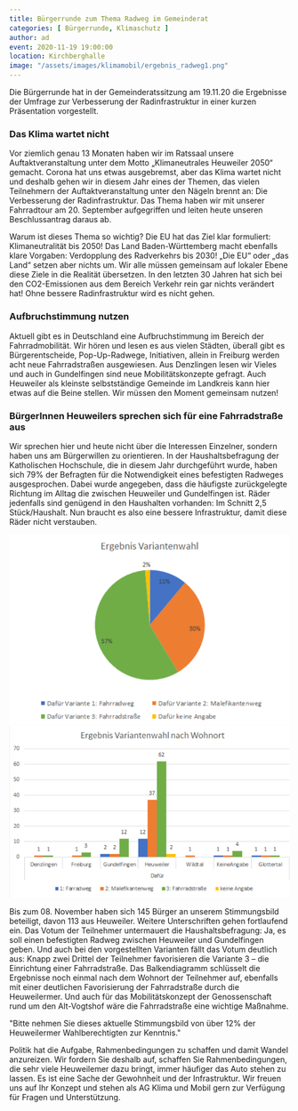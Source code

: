 ```yaml
---
title: Bürgerrunde zum Thema Radweg im Gemeinderat
categories: [ Bürgerrunde, Klimaschutz ]
author: ad
event: 2020-11-19 19:00:00
location: Kirchberghalle
image: "/assets/images/klimamobil/ergebnis_radweg1.png"
---
```

Die Bürgerrunde hat in der Gemeinderatssitzung am 19.11.20 die Ergebnisse der Umfrage zur Verbesserung der Radinfrastruktur in einer kurzen Präsentation vorgestellt. 

### Das Klima wartet nicht

Vor ziemlich genau 13 Monaten haben wir im Ratssaal unsere Auftaktveranstaltung unter dem Motto „Klimaneutrales Heuweiler 2050“ gemacht. Corona hat uns etwas ausgebremst, aber das Klima wartet nicht und deshalb gehen wir in diesem Jahr eines der Themen, das vielen Teilnehmern der Auftaktveranstaltung unter den Nägeln brennt an: Die Verbesserung der Radinfrastruktur. Das Thema haben wir mit unserer Fahrradtour am 20. September aufgegriffen und leiten heute unseren Beschlussantrag daraus ab.

Warum ist dieses Thema so wichtig? Die EU hat das Ziel klar formuliert: Klimaneutralität bis 2050! Das Land Baden-Württemberg macht ebenfalls klare Vorgaben: Verdopplung des Radverkehrs bis 2030! „Die EU“ oder „das Land“ setzen aber nichts um. Wir alle müssen gemeinsam auf lokaler Ebene diese Ziele in die Realität übersetzen. In den letzten 30 Jahren hat sich bei den CO2-Emissionen aus dem Bereich Verkehr rein gar nichts verändert hat! Ohne bessere Radinfrastruktur wird es nicht gehen.

### Aufbruchstimmung nutzen

Aktuell gibt es in Deutschland eine Aufbruchstimmung im Bereich der Fahrradmobilität. Wir hören und lesen es aus vielen Städten, überall gibt es Bürgerentscheide, Pop-Up-Radwege, Initiativen, allein in Freiburg werden acht neue Fahrradstraßen ausgewiesen. Aus Denzlingen lesen wir Vieles und auch in Gundelfingen sind neue Mobilitätskonzepte gefragt. Auch Heuweiler als kleinste selbstständige Gemeinde im Landkreis kann hier etwas auf die Beine stellen. Wir müssen den Moment gemeinsam nutzen!

### BürgerInnen Heuweilers sprechen sich für eine Fahrradstraße aus

Wir sprechen hier und heute nicht über die Interessen Einzelner, sondern haben uns am Bürgerwillen zu orientieren. In der Haushaltsbefragung der Katholischen Hochschule, die in diesem Jahr durchgeführt wurde, haben sich 79% der Befragten für die Notwendigkeit eines befestigten Radweges ausgesprochen. Dabei wurde angegeben, dass die häufigste zurückgelegte Richtung im Alltag die zwischen Heuweiler und Gundelfingen ist. Räder jedenfalls sind genügend in den Haushalten vorhanden: Im Schnitt 2,5 Stück/Haushalt. Nun braucht es also eine bessere Infrastruktur, damit diese Räder nicht verstauben.

![Ergebnisse Varianten](/assets/images/klimamobil/ergebnis_radweg1.png)
![Ergebnisse Wohnort](/assets/images/klimamobil/ergebnis_radweg2.png)

Bis zum 08. November haben sich 145 Bürger an unserem Stimmungsbild beteiligt, davon 113 aus Heuweiler. Weitere Unterschriften gehen fortlaufend ein. Das Votum der Teilnehmer untermauert die Haushaltsbefragung: Ja, es soll einen befestigten Radweg zwischen Heuweiler und Gundelfingen geben.
Und auch bei den vorgestellten Varianten fällt das Votum deutlich aus: Knapp zwei Drittel der Teilnehmer favorisieren die Variante 3 – die Einrichtung einer Fahrradstraße. Das Balkendiagramm schlüsselt die Ergebnisse noch einmal nach dem Wohnort der Teilnehmer auf, ebenfalls mit einer deutlichen Favorisierung der Fahrradstraße durch die Heuweilermer. Und auch für das Mobilitätskonzept der Genossenschaft rund um den Alt-Vogtshof wäre die Fahrradstraße eine wichtige Maßnahme. 

"Bitte nehmen Sie dieses aktuelle Stimmungsbild von über 12% der Heuweilermer Wahlberechtigten zur Kenntnis."


Politik hat die Aufgabe, Rahmenbedingungen zu schaffen und damit Wandel anzureizen. Wir fordern Sie deshalb auf, schaffen Sie Rahmenbedingungen, die sehr viele Heuweilemer dazu bringt, immer häufiger das Auto stehen zu lassen. Es ist eine Sache der Gewohnheit und der Infrastruktur.  Wir freuen uns auf Ihr Konzept und stehen als AG Klima und Mobil gern zur Verfügung für Fragen und Unterstützung.
